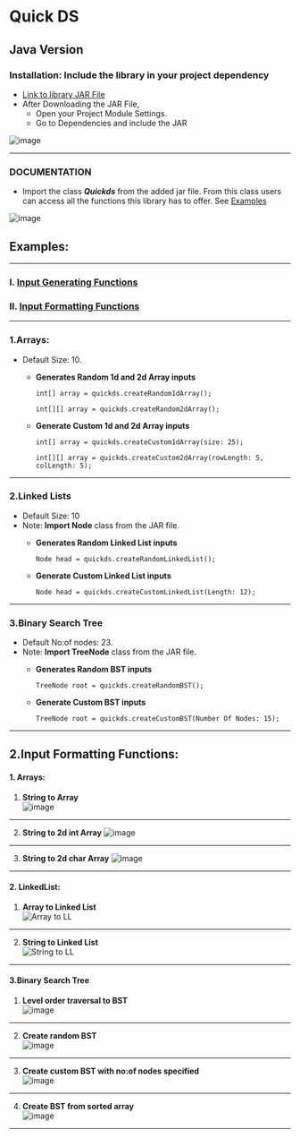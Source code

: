 # Quick DS


## Java Version


### Installation: Include the library in your project dependency

- [Link to library JAR File]()
- After Downloading the JAR File,
  - Open your Project Module Settings.
  - Go to Dependencies and include the JAR

![image](https://github.com/varnaa/QuickDS/blob/varnaa/java/screenshots/ss1.png)

---

### DOCUMENTATION

* Import the class ***Quickds*** from the added jar file. From this class users can access all the functions this
  library has to offer. See [Examples](###Examples:)

![image](https://github.com/varnaa/QuickDS/blob/varnaa/java/screenshots/ss2.png)

## Examples:

---

### I. [Input Generating Functions](#1arrays)

### II. [Input Formatting Functions](#2input-formatting-functions)

----------------------------------------------------

### 1.Arrays:

- Default Size: 10.
  - **Generates Random 1d and 2d Array inputs**

    `int[] array = quickds.createRandom1dArray();`

    `int[][] array = quickds.createRandom2dArray();`

  - **Generate Custom 1d and 2d Array inputs**

    `int[] array = quickds.createCustom1dArray(size: 25);`

    `int[][] array = quickds.createCustom2dArray(rowLength: 5, colLength: 5);`

---

### 2.Linked Lists

- Default Size: 10
- Note: **Import Node** class from the JAR file.
  - **Generates Random Linked List inputs**

    `Node head = quickds.createRandomLinkedList();`

  - **Generate Custom Linked List inputs**

    `Node head = quickds.createCustomLinkedList(Length: 12);`

---

### 3.Binary Search Tree

- Default No:of nodes: 23.
- Note: **Import TreeNode** class from the JAR file.
  - **Generates Random BST inputs**

    `TreeNode root = quickds.createRandomBST();`

  - **Generate Custom BST inputs**

    `TreeNode root = quickds.createCustomBST(Number Of Nodes: 15);`

---
    
## 2.Input Formatting Functions:

#### 1. Arrays: 
1. **String to Array** </br>
![image](https://github.com/varnaa/QuickDS/blob/varnaa/java/screenshots/array1d.png)

---

2. **String to 2d int Array**
![image](https://github.com/varnaa/QuickDS/blob/varnaa/java/screenshots/2dInt.png)

---

3. **String to 2d char Array**
![image](https://github.com/varnaa/QuickDS/blob/varnaa/java/screenshots/2dCharArray.png)

---

#### 2. LinkedList:
1. **Array to Linked List** </br> 
![Array to LL](https://github.com/varnaa/QuickDS/blob/varnaa/java/screenshots/arrayLL.png)

---

2. **String to Linked List** </br>
![String to LL](https://github.com/varnaa/QuickDS/blob/varnaa/java/screenshots/StringLL.png)

---

#### 3.Binary Search Tree

1. **Level order traversal to BST** </br>
![image](https://github.com/varnaa/QuickDS/blob/varnaa/java/screenshots/bstformatString.png)

---
2. **Create random BST** </br>
![image](https://github.com/varnaa/QuickDS/blob/varnaa/java/screenshots/createRandomBST.png)

---

3. **Create custom BST with no:of nodes specified**</br>
![image](https://github.com/varnaa/QuickDS/blob/varnaa/java/screenshots/createCustomBST.png)

---

4. **Create BST from sorted array**</br>
![image](https://github.com/varnaa/QuickDS/blob/varnaa/java/screenshots/bstToSortedArray.png)

---





      

